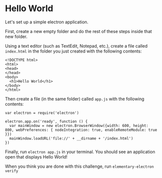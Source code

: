 # Hello World

Let's set up a simple electron application.

First, create a new empty folder and do the rest of these steps inside that new folder.

Using a text editor (such as TextEdit, Notepad, etc.), create a file called `index.html` in the folder you just created with the following contents:

```
<!DOCTYPE html>
<html>
<head>
</head>
<body>
  <h1>Hello World</h1>
</body>
</html>
```

Then create a file (in the same folder) called `app.js` with the following contents:

```
var electron = require('electron')

electron.app.on('ready', function () {
  var mainWindow = new electron.BrowserWindow({width: 600, height: 800, webPreferences: { nodeIntegration: true, enableRemoteModule: true }})
  mainWindow.loadURL('file://' + __dirname + '/index.html')
})
```

Finally, run `electron app.js` in your terminal. You should see an application open that displays Hello World!

When you think you are done with this challenge, run `elementary-electron verify`
